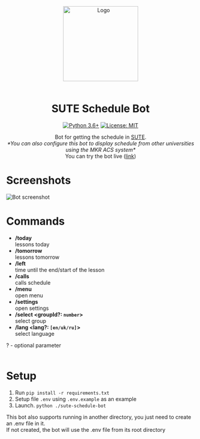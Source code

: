 <div align="center">
<img src="https://user-images.githubusercontent.com/81159301/193612153-e085ffb7-230b-413c-a7b2-c450536cd397.png" alt="Logo" width="200"><br><br>

# SUTE Schedule Bot

[![Python 3.6+](https://img.shields.io/badge/python-3.6+-blue.svg)](https://www.python.org/downloads)
[![License: MIT](https://img.shields.io/badge/License-MIT-yellow.svg)](LICENSE)

Bot for getting the schedule in [SUTE](https://mia1.knute.edu.ua).<br>
*\*You can also configure this bot to display schedule from other universities using the MKR ACS system\**<br>
You can try the bot live ([link](https://t.me/dteubot))<br>

</div>

# Screenshots
![Bot screenshot](https://user-images.githubusercontent.com/81159301/193561985-2414eafb-3423-4ef6-b149-24926831df7a.png)

# Commands

* **/today**<br>
    lessons today
* **/tomorrow**<br>
    lessons tomorrow
* **/left**<br>
    time until the end/start of the lesson
* **/calls**<br>
    calls schedule
* **/menu**<br>
    open menu
* **/settings**<br>
    open settings
* **/select \<groupId?: `number`\>**<br>
    select group
* **/lang \<lang?: `[en/uk/ru]`\>**<br>
    select language

? - optional parameter
<br><br>

# Setup

1. Run `pip install -r requirements.txt`
2. Setup file `.env` using `.env.example` as an example
3. Launch. `python ./sute-schedule-bot`

This bot also supports running in another directory, you just need to create an .env file in it.<br>
If not created, the bot will use the .env file from its root directory

